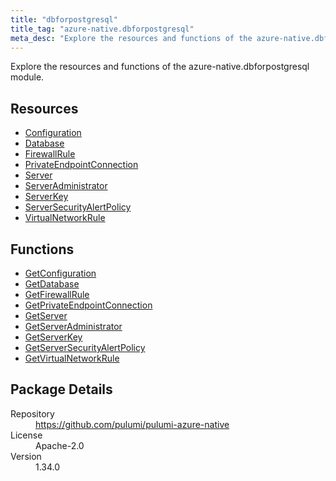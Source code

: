 ```yaml
---
title: "dbforpostgresql"
title_tag: "azure-native.dbforpostgresql"
meta_desc: "Explore the resources and functions of the azure-native.dbforpostgresql module."
---
```


<!-- WARNING: this file was generated by Pulumi Docs Generator. -->
<!-- Do not edit by hand unless you're certain you know what you are doing! -->

Explore the resources and functions of the azure-native.dbforpostgresql module.

<h2 id="resources">Resources</h2>
<ul class="api">
    <li><a href="configuration" title="Configuration"><span class="symbol resource"></span>Configuration</a></li>
    <li><a href="database" title="Database"><span class="symbol resource"></span>Database</a></li>
    <li><a href="firewallrule" title="FirewallRule"><span class="symbol resource"></span>FirewallRule</a></li>
    <li><a href="privateendpointconnection" title="PrivateEndpointConnection"><span class="symbol resource"></span>PrivateEndpointConnection</a></li>
    <li><a href="server" title="Server"><span class="symbol resource"></span>Server</a></li>
    <li><a href="serveradministrator" title="ServerAdministrator"><span class="symbol resource"></span>ServerAdministrator</a></li>
    <li><a href="serverkey" title="ServerKey"><span class="symbol resource"></span>ServerKey</a></li>
    <li><a href="serversecurityalertpolicy" title="ServerSecurityAlertPolicy"><span class="symbol resource"></span>ServerSecurityAlertPolicy</a></li>
    <li><a href="virtualnetworkrule" title="VirtualNetworkRule"><span class="symbol resource"></span>VirtualNetworkRule</a></li>
</ul>

<h2 id="functions">Functions</h2>
<ul class="api">
    <li><a href="getconfiguration" title="GetConfiguration"><span class="symbol function"></span>GetConfiguration</a></li>
    <li><a href="getdatabase" title="GetDatabase"><span class="symbol function"></span>GetDatabase</a></li>
    <li><a href="getfirewallrule" title="GetFirewallRule"><span class="symbol function"></span>GetFirewallRule</a></li>
    <li><a href="getprivateendpointconnection" title="GetPrivateEndpointConnection"><span class="symbol function"></span>GetPrivateEndpointConnection</a></li>
    <li><a href="getserver" title="GetServer"><span class="symbol function"></span>GetServer</a></li>
    <li><a href="getserveradministrator" title="GetServerAdministrator"><span class="symbol function"></span>GetServerAdministrator</a></li>
    <li><a href="getserverkey" title="GetServerKey"><span class="symbol function"></span>GetServerKey</a></li>
    <li><a href="getserversecurityalertpolicy" title="GetServerSecurityAlertPolicy"><span class="symbol function"></span>GetServerSecurityAlertPolicy</a></li>
    <li><a href="getvirtualnetworkrule" title="GetVirtualNetworkRule"><span class="symbol function"></span>GetVirtualNetworkRule</a></li>
</ul>

<h2 id="package-details">Package Details</h2>
<dl class="package-details">
	<dt>Repository</dt>
	<dd><a href="https://github.com/pulumi/pulumi-azure-native">https://github.com/pulumi/pulumi-azure-native</a></dd>
	<dt>License</dt>
	<dd>Apache-2.0</dd>
	<dt>Version</dt>
	<dd>1.34.0</dd>
</dl>

